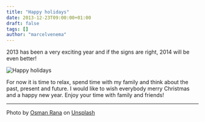 ```yaml
---
title: "Happy holidays"
date: 2013-12-23T09:00:00+01:00
draft: false
tags: []
author: "marcelvenema"
---
```


2013 has been a very exciting year and if the signs are right, 2014 will be even better! 

![Happy holidays](title.jpg)

For now it is time to relax, spend time with my family and think about the past, present and future. I would like to wish everybody merry Christmas and a happy new year. Enjoy your time with family and friends!


---
Photo by <a href="https://unsplash.com/@osmanrana?utm_content=creditCopyText&utm_medium=referral&utm_source=unsplash">Osman Rana</a> on <a href="https://unsplash.com/photos/selective-focus-photo-of-happy-holidays-board-decor-BltXOAu8Ckw?utm_content=creditCopyText&utm_medium=referral&utm_source=unsplash">Unsplash</a>
  